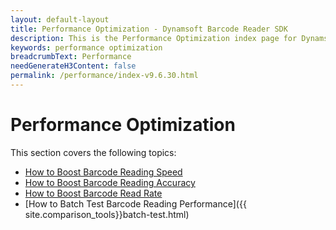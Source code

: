 ```yaml
---
layout: default-layout
title: Performance Optimization - Dynamsoft Barcode Reader SDK
description: This is the Performance Optimization index page for Dynamsoft Barcode Reader.
keywords: performance optimization
breadcrumbText: Performance
needGenerateH3Content: false
permalink: /performance/index-v9.6.30.html
---
```


# Performance Optimization

This section covers the following topics:

* [How to Boost Barcode Reading Speed](speed.md)
* [How to Boost Barcode Reading Accuracy](accuracy.md)
* [How to Boost Barcode Read Rate](read-rate.md)
* [How to Batch Test Barcode Reading Performance]({{ site.comparison_tools}}batch-test.html)

